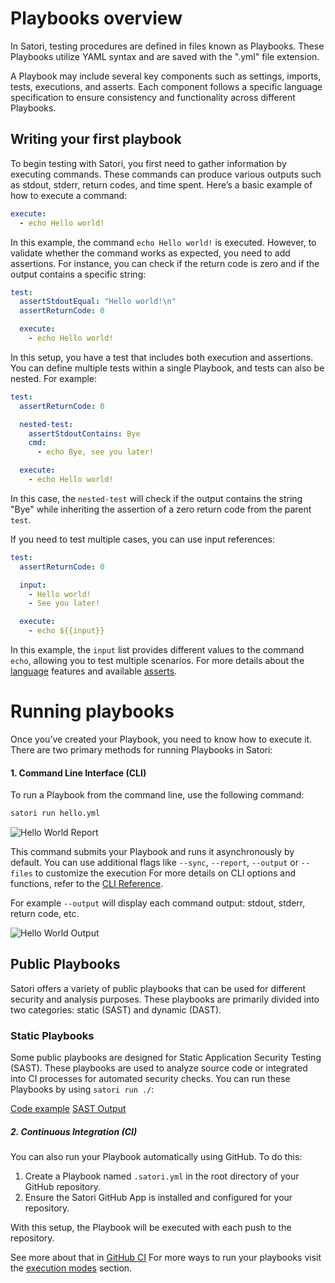 # Playbooks overview

In Satori, testing procedures are defined in files known as Playbooks. These Playbooks utilize YAML syntax and are saved with the ".yml" file extension.

A Playbook may include several key components such as settings, imports, tests, executions, and asserts. Each component follows a specific language specification to ensure consistency and functionality across different Playbooks.

## Writing your first playbook

To begin testing with Satori, you first need to gather information by executing commands. These commands can produce various outputs such as stdout, stderr, return codes, and time spent.
Here’s a basic example of how to execute a command:

```yml
execute:
  - echo Hello world!
```

In this example, the command `echo Hello world!` is executed. However, to validate whether the command works as expected, you need to add assertions. For instance, you can check if the return code is zero and if the output contains a specific string:

```yml
test:
  assertStdoutEqual: "Hello world!\n"
  assertReturnCode: 0

  execute:
    - echo Hello world!
```

In this setup, you have a test that includes both execution and assertions. You can define multiple tests within a single Playbook, and tests can also be nested. For example:

```yml
test:
  assertReturnCode: 0

  nested-test:
    assertStdoutContains: Bye
    cmd:
      - echo Bye, see you later!

  execute:
    - echo Hello world!
```

In this case, the `nested-test` will check if the output contains the string "Bye" while inheriting the assertion of a zero return code from the parent `test`.

If you need to test multiple cases, you can use input references:

```yml
test:
  assertReturnCode: 0

  input:
    - Hello world!
    - See you later!

  execute:
    - echo ${{input}}
```
In this example, the `input` list provides different values to the command `echo`, allowing you to test multiple scenarios.
For more details about the [language](../playbooks/language.md) features and available [asserts](../playbooks/asserts.md).

# Running playbooks

Once you’ve created your Playbook, you need to know how to execute it. There are two primary methods for running Playbooks in Satori:

#### 1. Command Line Interface (CLI)
To run a Playbook from the command line, use the following command:

```bash
satori run hello.yml
```

![Hello World Report](img/playbooks_1.png)

This command submits your Playbook and runs it asynchronously by default. You can use additional flags like `--sync`, `--report`, `--output` or `--files` to customize the execution
For more details on CLI options and functions, refer to the [CLI Reference](../modes/run.md).

For example `--output` will display each command output: stdout, stderr, return code, etc.

![Hello World Output](img/playbooks_2.png)

## Public Playbooks
Satori offers a variety of public playbooks that can be used for different security and analysis purposes. These playbooks are primarily divided into two categories: static (SAST) and dynamic (DAST).

### Static Playbooks
Some public playbooks are designed for Static Application Security Testing (SAST). These playbooks are used to analyze source code or integrated into CI processes for automated security checks. You can run these Playbooks by using `satori run ./`:

[Code example](img/code_example.png)
[SAST Output](img/sast.png)


##### 2. Continuous Integration (CI)

You can also run your Playbook automatically using GitHub. To do this:
1. Create a Playbook named `.satori.yml` in the root directory of your GitHub repository.
2. Ensure the Satori GitHub App is installed and configured for your repository.
   
With this setup, the Playbook will be executed with each push to the repository.

See more about that in [GitHub CI](../modes/ci/github.md)
For more ways to run your playbooks visit the [execution modes](../modes/modes.md) section.
